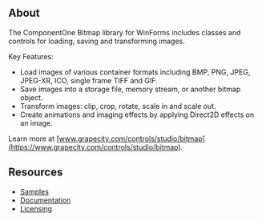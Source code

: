## About

The ComponentOne Bitmap library for WinForms includes classes and controls for loading, saving and transforming images.

Key Features:

* Load images of various container formats including BMP, PNG, JPEG, JPEG-XR, ICO, single frame TIFF and GIF.
* Save images into a storage file, memory stream, or another bitmap object.
* Transform images: clip, crop, rotate, scale in and scale out.
* Create animations and imaging effects by applying Direct2D effects on an image.

Learn more at [www.grapecity.com/controls/studio/bitmap](https://www.grapecity.com/controls/studio/bitmap).

## Resources

* [Samples](https://github.com/GrapeCity/ComponentOne-WinForms-Samples/tree/master/NetFramework/Bitmap) 
* [Documentation](https://www.grapecity.com/componentone/docs/win/online-bitmap/overview.html)
* [Licensing](https://www.grapecity.com/componentone/licensing)
